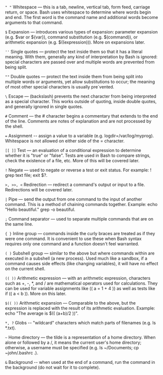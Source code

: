  `" "`  Whitespace — this is a tab, newline, vertical tab, form feed, carriage return, or space. Bash uses whitespace to determine where words begin and end. The first word is the command name and additional words become arguments to that command. 

 `$`  Expansion — introduces various types of expansion: parameter expansion (e.g. $var or ${var}), command substitution (e.g. $(command)), or arithmetic expansion (e.g. $((expression))). More on expansions later. 

 `''`  Single quotes — protect the text inside them so that it has a literal meaning. With them, generally any kind of interpretation by Bash is ignored: special characters are passed over and multiple words are prevented from being split. 
 
 `""`  Double quotes — protect the text inside them from being split into multiple words or arguments, yet allow substitutions to occur; the meaning of most other special characters is usually pre`vented. 

 `\`  Escape — (backslash) prevents the next character from being interpreted as a special character. This works outside of quoting, inside double quotes, and generally ignored in single quotes.  

 `#`  Comment — the # character begins a commentary that extends to the end of the line. Comments are notes of explanation and are not processed by the shell. 

 `=`  Assignment -- assign a value to a variable (e.g. logdir=/var/log/myprog). Whitespace is not allowed on either side of the = character. 
 
 `[[ ]]`  Test — an evaluation of a conditional expression to determine whether it is "true" or "false". Tests are used in Bash to compare strings, check the existence of a file, etc. More of this will be covered later. 

 `!`  Negate — used to negate or reverse a test or exit status. For example: ! grep text file; exit $?. 

 `>, >>, <`  Redirection — redirect a command's output or input to a file. Redirections will be covered later. 

 `|`  Pipe — send the output from one command to the input of another command. This is a method of chaining commands together. Example: echo "Hello beautiful."   grep -o beautiful. 

 `;`  Command separator — used to separate multiple commands that are on the same line. 

 `{ }`  Inline group — commands inside the curly braces are treated as if they were one command. It is convenient to use these when Bash syntax requires only one command and a function doesn't feel warranted. 

 `( )`  Subshell group — similar to the above but where commands within are executed in a subshell (a new process). Used much like a sandbox, if a command causes side effects (like changing variables), it will have no effect on the current shell. 

 `(( ))`  Arithmetic expression — with an arithmetic expression, characters such as +, -, *, and / are mathematical operators used for calculations. They can be used for variable assignments like (( a = 1 + 4 )) as well as tests like if (( a < b )). More on this later. 

 `$(( ))`  Arithmetic expansion — Comparable to the above, but the expression is replaced with the result of its arithmetic evaluation. Example: echo "The average is $(( (a+b)/2 ))". 

 `*, ?`  Globs -- "wildcard" characters which match parts of filenames (e.g. ls *.txt). 

 `~`  Home directory — the tilde is a representation of a home directory. When alone or followed by a /, it means the current user's home directory; otherwise, a username must be specified (e.g. ls ~/Documents; cp ~john/.bashrc .). 

 `&`  Background -- when used at the end of a command, run the command in the background (do not wait for it to complete).  
